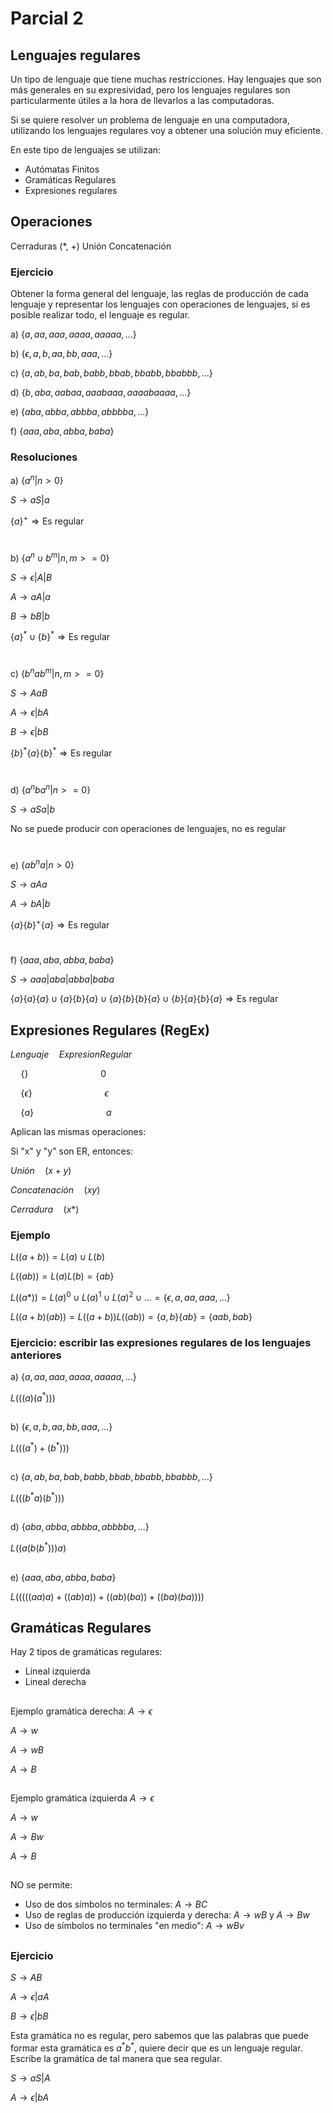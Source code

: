 # Parcial 2
## Lenguajes regulares
Un tipo de lenguaje que tiene muchas restricciones. Hay lenguajes que son más generales en su expresividad, pero los lenguajes regulares son particularmente útiles a la hora de llevarlos a las computadoras.

Si se quiere resolver un problema de lenguaje en una computadora, utilizando los lenguajes regulares voy a obtener una solución muy eficiente.

En este tipo de lenguajes se utilizan:

* Autómatas Finitos
* Gramáticas Regulares
* Expresiones regulares

## Operaciones
Cerraduras (*, +)
Unión
Concatenación

### Ejercicio
Obtener la forma general del lenguaje, las reglas de producción de cada lenguaje y representar los lenguajes con operaciones de lenguajes, si es posible realizar todo, el lenguaje es regular.

a) $\{a, aa, aaa, aaaa, aaaaa, ...\}$

b) $\{\epsilon, a, b, aa, bb, aaa, ...\}$

c) $\{a, ab, ba, bab, babb, bbab, bbabb, bbabbb, ...\}$

d) $\{b, aba, aabaa, aaabaaa, aaaabaaaa, ...\}$

e) $\{aba, abba, abbba, abbbba, ...\}$

f) $\{aaa, aba, abba, baba\}$

### Resoluciones
a) $\{a^n | n > 0\}$

$S \rightarrow aS | a$

$\{a\}^+ \Rightarrow \text{Es regular}$

#
b) $\{a^n \cup b^m | n,m >= 0\}$

$S \rightarrow \epsilon | A | B$

$A \rightarrow aA | a$

$B \rightarrow bB | b$

$\{a\}^* \cup \{b\}^* \Rightarrow \text{Es regular}$

#
c) $\{b^nab^m | n,m >= 0\}$

$S \rightarrow AaB$

$A \rightarrow \epsilon | bA$

$B \rightarrow \epsilon | bB$

$\{b\}^*\{a\}\{b\}^* \Rightarrow \text{Es regular}$

#
d) $\{a^nba^n | n >= 0\}$

$S \rightarrow aSa | b$

No se puede producir con operaciones de lenguajes, no es regular

#
e) $\{ab^na | n > 0\}$

$S \rightarrow aAa$

$A \rightarrow bA | b$

$\{a\}\{b\}^+\{a\} \Rightarrow \text{Es regular}$

#
f) $\{aaa, aba, abba, baba\}$

$S \rightarrow aaa | aba | abba | baba$

$\{a\}\{a\}\{a\}\cup\{a\}\{b\}\{a\}\cup\{a\}\{b\}\{b\}\{a\}\cup\{b\}\{a\}\{b\}\{a\} \Rightarrow \text{Es regular}$

## Expresiones Regulares (RegEx)


$Lenguaje \quad Expresion Regular$

$\quad \{\} \quad \quad \quad \quad \quad \quad \quad 0$

$\quad \{\epsilon\}\quad \quad \quad \quad \quad \quad \quad \epsilon$

$\quad \{a\} \quad \quad \quad \quad \quad \quad \quad a$

Aplican las mismas operaciones: 

Si "x" y "y" son ER, entonces:

$Unión \quad (x+y)$

$Concatenación \quad (xy)$

$Cerradura \quad (x*)$

### Ejemplo
$L((a+b)) = L(a) \cup L(b)$

$L((ab)) = L(a)L(b) = \{ab\}$

$L((a*)) = L(a)^0 \cup L(a)^1 \cup L(a)^2 \cup ... = \{\epsilon, a, aa, aaa, ...\}$

$L((a+b)(ab)) = L((a+b))L((ab)) = \{a, b\}\{ab\} = \{aab, bab\}$

### Ejercicio: escribir las expresiones regulares de los lenguajes anteriores
a) $\{a, aa, aaa, aaaa, aaaaa, ...\}$

$L(((a)(a^*)))$

##
b) $\{\epsilon, a, b, aa, bb, aaa, ...\}$

$L(((a^*) + (b^*)))$

##
c) $\{a, ab, ba, bab, babb, bbab, bbabb, bbabbb, ...\}$

$L(((b^*a)(b^*)))$

##
d) $\{aba, abba, abbba, abbbba, ...\}$

$L((a(b(b^*)))a)$

##
e) $\{aaa, aba, abba, baba\}$

$L(((((aa)a) + ((ab)a)) + ((ab)(ba)) + ((ba)(ba))))$

## Gramáticas Regulares
Hay 2 tipos de gramáticas regulares:

* Lineal izquierda
* Lineal derecha

##
Ejemplo gramática derecha:
$A \rightarrow \epsilon$

$A \rightarrow w$

$A \rightarrow wB$

$A \rightarrow B$

##
Ejemplo gramática izquierda
$A \rightarrow \epsilon$

$A \rightarrow w$

$A \rightarrow Bw$

$A \rightarrow B$
##

NO se permite:

* Uso de dos símbolos no terminales: $A \rightarrow BC$
* Uso de reglas de producción izquierda y derecha: $A \rightarrow wB$ y $A \rightarrow Bw$
* Uso de símbolos no terminales "en medio": $A \rightarrow wBv$
##

### Ejercicio
$S \rightarrow AB$

$A \rightarrow \epsilon | aA$

$B \rightarrow \epsilon | bB$

Esta gramática no es regular, pero sabemos que las palabras que puede formar esta gramática es $a^*b^*$, quiere decir que es un lenguaje regular. Escribe la gramática de tal manera que sea regular.

$S \rightarrow aS | A$

$A \rightarrow \epsilon | bA$